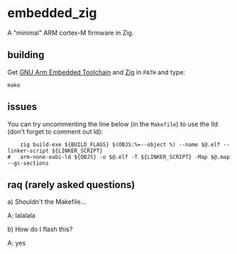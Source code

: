 # embedded_zig

A "minimal" ARM cortex-M firmware in Zig.

## building

Get [GNU Arm Embedded Toolchain](https://developer.arm.com/tools-and-software/open-source-software/developer-tools/gnu-toolchain/gnu-rm) and [Zig](https://ziglang.org/) in `PATH` and type:

    make

## issues

You can try uncommenting the line below (in the `Makefile`) to use the lld (don't forget to comment out ld):

        zig build-exe ${BUILD_FLAGS} $(OBJS:%=--object %) --name $@.elf --linker-script ${LINKER_SCRIPT}
    #   arm-none-eabi-ld ${OBJS} -o $@.elf -T ${LINKER_SCRIPT} -Map $@.map --gc-sections

## raq (rarely asked questions)

a) Shouldn't the Makefile...

A: lalalala

b) How do I flash this?

A: yes
